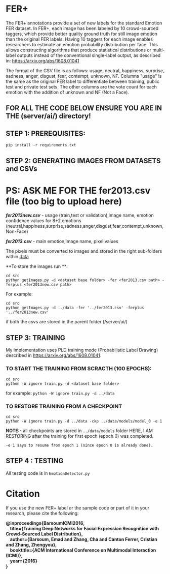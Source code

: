 # FER+
The FER+ annotations provide a set of new labels for the standard Emotion FER dataset. In FER+, each image has been labeled by 10 crowd-sourced taggers, which provide better quality ground truth for still image emotion than the original FER labels. Having 10 taggers for each image enables researchers to estimate an emotion probability distribution per face. This allows constructing algorithms that produce statistical distributions or multi-label outputs instead of the conventional single-label output, as described in: https://arxiv.org/abs/1608.01041

The format of the CSV file is as follows: usage,	neutral, happiness,	surprise, sadness, anger, disgust, fear, contempt, unknown, NF. Columns "usage" is the same as the original FER label to differentiate between training, public test and private test sets. The other columns are the vote count for each emotion with the addition of unknown and NF (Not a Face).

## FOR ALL THE CODE BELOW ENSURE YOU ARE IN THE (server/ai/) directory!

## STEP 1: PREREQUISITES:
```pip install -r requirements.txt```

## STEP 2: GENERATING IMAGES FROM DATASETS and CSVs

# PS: ASK ME FOR THE fer2013.csv file (too big to upload here)

**_fer2013new.csv_** - usage (train,test or validation),image name, emotion confidence values for 8+2 emotions
(neutral,happiness,surprise,sadness,anger,disgust,fear,contempt,unknown,Non-Face)

**_fer2013.csv_** - main emotion,image name, pixel values

The pixels must be converted to images and stored in the right sub-folders within [data](data)

**To store the images run **:
```
cd src
python getImages.py -d <dataset base folder> -fer <fer2013.csv path> -ferplus <fer2013new.csv path>
```
For example:
```
cd src
python getImages.py -d ../data -fer '../fer2013.csv' -ferplus '../fer2013new.csv'
``` 

if  both the csvs are stored in the parent folder (/server/ai/)

## STEP 3: TRAINING

My implementation uses PLD training mode (Probabilistic Label Drawing) described in https://arxiv.org/abs/1608.01041.

### TO START THE TRAINING FROM SCRACTH (100 EPOCHS):
```
cd src
python -W ignore train.py -d <dataset base folder>
```
for example: `python -W ignore train.py -d ../data`

### **TO RESTORE TRAINING FROM A CHECKPOINT**
```
cd src
python -W ignore train.py -d ../data -ckp ../data/models/model_0 -e 1
```
**NOTE:-** all checkpoints are stored in `../data/models` folder
HERE, I AM RESTORING after the training for first epoch (epoch 0) was completed.
```HENCE -ckp ../data/models/model_0
-e 1 says to resume from epoch 1 (since epoch 0 is already done).
```

## STEP 4 : TESTING
All testing code is in `EmotionDetector.py`


# Citation
If you use the new FER+ label or the sample code or part of it in your research, please cite the following:

**@inproceedings{BarsoumICMI2016,  
&nbsp;&nbsp;&nbsp;&nbsp;title={Training Deep Networks for Facial Expression Recognition with Crowd-Sourced Label Distribution},  
&nbsp;&nbsp;&nbsp;&nbsp;author={Barsoum, Emad and Zhang, Cha and Canton Ferrer, Cristian and Zhang, Zhengyou},  
&nbsp;&nbsp;&nbsp;&nbsp;booktitle={ACM International Conference on Multimodal Interaction (ICMI)},  
&nbsp;&nbsp;&nbsp;&nbsp;year={2016}  
}**
